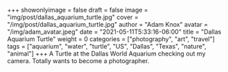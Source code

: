 +++
showonlyimage = false
draft = false
image = "img/post/dallas_aquarium_turtle.jpg"
cover = "/img/post/dallas_aquarium_turtle.jpg"
author = "Adam Knox"
avatar = "/img/adam_avatar.jpeg"
date = "2021-05-11T5:33:16-06:00"
title = "Dallas Aquarium Turtle"
weight = 0
categories = ["photography", "art", "travel"]
tags = ["aquarium", "water", "turtle", "US", "Dallas", "Texas", "nature", "animal"]
+++
A Turtle at the Dallas World Aquarium checking out my camera. Totally wants to become a photographer. 